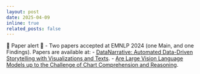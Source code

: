 ```yaml
---
layout: post
date: 2025-04-09
inline: true
related_posts: false
---
```

&#128226; Paper alert &#128276; - Two papers accepted at EMNLP 2024 (one Main, and one Findings). Papers are available at: 
    - [DataNarrative: Automated Data-Driven Storytelling with Visualizations and Texts](https://aclanthology.org/2024.emnlp-main.1073).
    - [Are Large Vision Language Models up to the Challenge of Chart Comprehension and Reasoning](https://aclanthology.org/2024.findings-emnlp.191).
